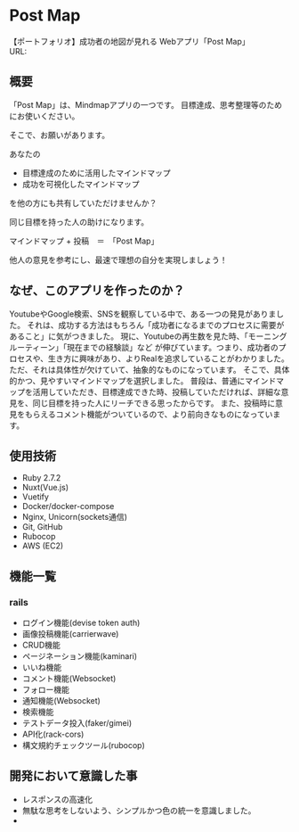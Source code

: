 # Post Map
【ポートフォリオ】成功者の地図が見れる Webアプリ「Post Map」  
URL:

## 概要
「Post Map」は、Mindmapアプリの一つです。
目標達成、思考整理等のためにお使いください。


そこで、お願いがあります。  


あなたの
- 目標達成のために活用したマインドマップ
- 成功を可視化したマインドマップ  


を他の方にも共有していただけませんか？  


同じ目標を持った人の助けになります。  


マインドマップ + 投稿　＝　「Post Map」  


他人の意見を参考にし、最速で理想の自分を実現しましょう！

## なぜ、このアプリを作ったのか？
YoutubeやGoogle検索、SNSを観察している中で、ある一つの発見がありました。
それは、成功する方法はもちろん「成功者になるまでのプロセスに需要があること」に気がつきました。
現に、Youtubeの再生数を見た時、「モーニングルーティーン」「現在までの経験談」など
が伸びています。つまり、成功者のプロセスや、生き方に興味があり、よりRealを追求していることがわかりました。
ただ、それは具体性が欠けていて、抽象的なものになっています。
そこで、具体的かつ、見やすいマインドマップを選択しました。
普段は、普通にマインドマップを活用していただき、目標達成できた時、投稿していただければ、詳細な意見を、同じ目標を持った人にリーチできる思ったからです。
また、投稿時に意見をもらえるコメント機能がついているので、より前向きなものになっています。

## 使用技術
- Ruby 2.7.2
- Nuxt(Vue.js)
- Vuetify
- Docker/docker-compose
- Nginx, Unicorn(sockets通信)
- Git, GitHub
- Rubocop
- AWS (EC2)

## 機能一覧
### rails
- ログイン機能(devise token auth)
- 画像投稿機能(carrierwave)
- CRUD機能
- ページネーション機能(kaminari)
- いいね機能
- コメント機能(Websocket)
- フォロー機能
- 通知機能(Websocket)
- 検索機能
- テストデータ投入(faker/gimei)
- API化(rack-cors)
- 構文規約チェックツール(rubocop)

## 開発において意識した事
- レスポンスの高速化
- 無駄な思考をしないよう、シンプルかつ色の統一を意識しました。
- 
